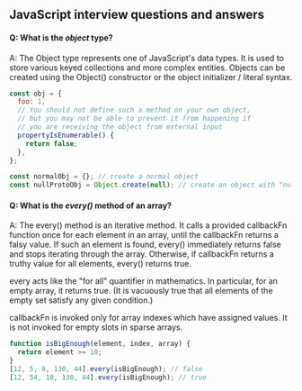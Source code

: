## JavaScript interview questions and answers

#### Q: What is the ***object*** type?
A: The Object type represents one of JavaScript's data types. It is used to store various keyed collections and more complex entities. Objects can be created using the Object() constructor or the object initializer / literal syntax.
``` javascript
const obj = {
  foo: 1,
  // You should not define such a method on your own object,
  // but you may not be able to prevent it from happening if
  // you are receiving the object from external input
  propertyIsEnumerable() {
    return false;
  },
};

const normalObj = {}; // create a normal object
const nullProtoObj = Object.create(null); // create an object with "null" prototype
```
#### Q: What is the ***every()*** method of an array?
A: The every() method is an iterative method. It calls a provided callbackFn function once for each element in an array, until the callbackFn returns a falsy value. If such an element is found, every() immediately returns false and stops iterating through the array. Otherwise, if callbackFn returns a truthy value for all elements, every() returns true.

every acts like the "for all" quantifier in mathematics. In particular, for an empty array, it returns true. (It is vacuously true that all elements of the empty set satisfy any given condition.)

callbackFn is invoked only for array indexes which have assigned values. It is not invoked for empty slots in sparse arrays.
``` javascript
function isBigEnough(element, index, array) {
  return element >= 10;
}
[12, 5, 8, 130, 44].every(isBigEnough); // false
[12, 54, 18, 130, 44].every(isBigEnough); // true

```
